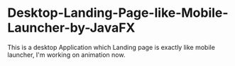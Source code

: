 # Desktop-Landing-Page-like-Mobile-Launcher-by-JavaFX
This is a desktop Application which Landing page is exactly like mobile launcher, I'm working on animation now. 
